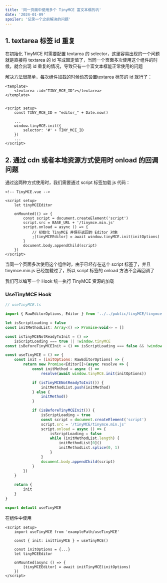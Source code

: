 ```yaml
---
title: '同一页面中使用多个 TinyMCE 富文本框的坑'
date: '2024-01-09'
spoiler: '记录一个之前解决的问题'
---
```


## 1. textarea 标签 id 重复

在初始化 TinyMCE 时需要配置 textarea 的 selector，这里容易出现的一个问题就是直接将 textarea 的 id 写成固定值了，当同一个页面多次使用这个组件的时候，就会出现 id 重复的情况，导致只有一个富文本框能正常使用的问题

解决方法很简单，每次组件加载的时候动态设置textarea 标签的 id 就行了：

```vue
<template>
	<textarea :id="TINY_MCE_ID"></textarea>
</template>


<script setup>
    const TINY_MCE_ID = "editor_" + Date.now()
    
    ...
    window.tinyMCE.init({
        selector: '#' + TINY_MCE_ID
    })
    ...
</script>
```

## 2. 通过 cdn 或者本地资源方式使用时 onload 的回调问题

通过这两种方式使用时，我们需要通过 script 标签加载 js 代码：

```vue
<!-- TinyMCE.vue -->

<script setup>
    let tinyMCEEditor
    
	onMounted(() => {
        const script = document.createElement('script')
        script.src = BASE_URL + '/tinymce.min.js'
        script.onload = async () => {
            // 初始化 TinyMCE 并保存返回的 Editor 对象
            ;[tinyMCEEditor] = await window.tinyMCE.init(initOptions)
        }
        document.body.appendChild(script)
    })
</script>
```

当同一个页面多次使用这个组件时，由于已经存在这个 script 标签了，并且 tinymce.min.js 已经加载过了，所以 script 标签的 onload 方法不会再回调了

我们可以编写一个 Hook 统一执行 TinyMCE 资源的加载

### UseTinyMCE Hook

```js
// useTinyMCE.ts

import { RawEditorOptions, Editor } from '../../public/tinyMCE/tinymce'

let isScriptLoading = false
const initMethodList: Array<() => Promise<void>> = []

const isTinyMCENotReadyToInit = () =>
    isScriptLoading === true || !window.tinyMCE
const isBeforeTinyMCEInit = () => isScriptLoading === false && !window.tinyMCE

const useTinyMCE = () => {
    const init = (initOptions: RawEditorOptions) => {
        return new Promise<Editor[]>(async resolve => {
            const initMethod = async () =>
                resolve(await window.tinyMCE.init(initOptions))

            if (isTinyMCENotReadyToInit()) {
                initMethodList.push(initMethod)
            } else {
                initMethod()
            }

            if (isBeforeTinyMCEInit()) {
                isScriptLoading = true
                const script = document.createElement('script')
                script.src = '/tinyMCE/tinymce.min.js'
                script.onload = async () => {
                    isScriptLoading = false
                    while (initMethodList.length) {
                        initMethodList[0]()
                        initMethodList.splice(0, 1)
                    }
                }
                document.body.appendChild(script)
            }
        })
    }

    return {
        init
    }
}

export default useTinyMCE

```

在组件中使用

```vue
<script setup>
	import useTinyMCE from 'examplePath/useTinyMCE'

    const { init: initTinyMCE } = useTinyMCE()
    
    const initOptions = {...}
    let tinyMCEEditor

    onMounted(async () => {
        [tinyMCEEditor] = await initTinyMCE(initOptions)
    })
</script>
```
